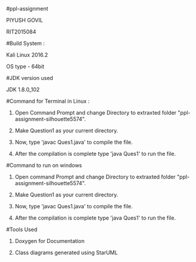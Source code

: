 #ppl-assignment

PIYUSH GOVIL 

RIT2015084

#Build System :

Kali Linux 2016.2

OS type - 64bit

#JDK version used

JDK 1.8.0_102

#Command for Terminal in Linux :

1. Open Command Prompt and change Directory to extraxted folder "ppl-assignment-silhouette5574".                            

2. Make Question1 as your current directory. 

3. Now, type 'javac Ques1.java' to compile the file.

4. After the compilation is complete type 'java Ques1' to run the file.


#Command to run on windows

1. Open command Prompt and change Directory to extraxted folder "ppl-assignment-silhouette5574".

2. Make Question1 as your current directory. 

3. Now, type 'javac Ques1.java' to compile the file.

4. After the compilation is complete type 'java Ques1' to run the file.


#Tools Used

1. Doxygen for Documentation

2. Class diagrams generated using StarUML
